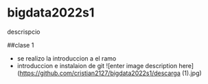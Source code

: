 # bigdata2022s1

descrispcio

##clase 1



- se realizo la introduccion a el ramo
- introduccion e instalaion de git
![enter image description here](https://github.com/cristian2127/bigdata2022s1/descarga (1).jpg)